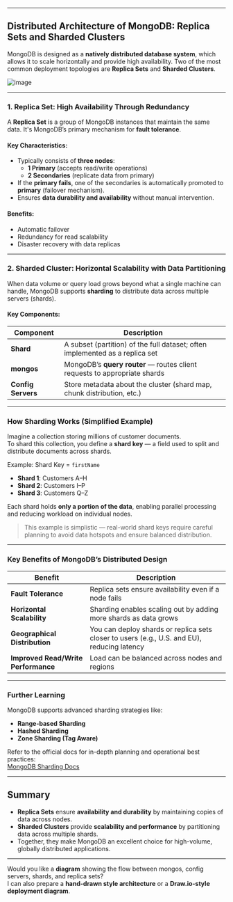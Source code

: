 
---

##  Distributed Architecture of MongoDB: Replica Sets and Sharded Clusters

MongoDB is designed as a **natively distributed database system**, which allows it to scale horizontally and provide high availability. Two of the most common deployment topologies are **Replica Sets** and **Sharded Clusters**.


![image](https://github.com/user-attachments/assets/3d8d9880-bad0-45e3-8f81-0cf6eb10cbd0)


---

###  1. Replica Set: High Availability Through Redundancy

A **Replica Set** is a group of MongoDB instances that maintain the same data. It's MongoDB’s primary mechanism for **fault tolerance**.

#### Key Characteristics:
- Typically consists of **three nodes**:  
  - **1 Primary** (accepts read/write operations)  
  - **2 Secondaries** (replicate data from primary)
- If the **primary fails**, one of the secondaries is automatically promoted to **primary** (failover mechanism).
- Ensures **data durability and availability** without manual intervention.

#### Benefits:
- Automatic failover
- Redundancy for read scalability
- Disaster recovery with data replicas

---

###  2. Sharded Cluster: Horizontal Scalability with Data Partitioning

When data volume or query load grows beyond what a single machine can handle, MongoDB supports **sharding** to distribute data across multiple servers (shards).

#### Key Components:
| Component | Description |
|----------|-------------|
| **Shard** | A subset (partition) of the full dataset; often implemented as a replica set |
| **mongos** | MongoDB’s **query router** — routes client requests to appropriate shards |
| **Config Servers** | Store metadata about the cluster (shard map, chunk distribution, etc.) |

---

###  How Sharding Works (Simplified Example)

Imagine a collection storing millions of customer documents.  
To shard this collection, you define a **shard key** — a field used to split and distribute documents across shards.

Example: Shard Key = `firstName`

- **Shard 1**: Customers A–H  
- **Shard 2**: Customers I–P  
- **Shard 3**: Customers Q–Z

Each shard holds **only a portion of the data**, enabling parallel processing and reducing workload on individual nodes.

> This example is simplistic — real-world shard keys require careful planning to avoid data hotspots and ensure balanced distribution.

---

###  Key Benefits of MongoDB’s Distributed Design

| Benefit | Description |
|--------|-------------|
| **Fault Tolerance** | Replica sets ensure availability even if a node fails |
| **Horizontal Scalability** | Sharding enables scaling out by adding more shards as data grows |
| **Geographical Distribution** | You can deploy shards or replica sets closer to users (e.g., U.S. and EU), reducing latency |
| **Improved Read/Write Performance** | Load can be balanced across nodes and regions |

---

###  Further Learning

MongoDB supports advanced sharding strategies like:
- **Range-based Sharding**
- **Hashed Sharding**
- **Zone Sharding (Tag Aware)**

Refer to the official docs for in-depth planning and operational best practices:  
 [MongoDB Sharding Docs](https://www.mongodb.com/docs/manual/sharding/)

---

##  Summary

- **Replica Sets** ensure **availability and durability** by maintaining copies of data across nodes.
- **Sharded Clusters** provide **scalability and performance** by partitioning data across multiple shards.
- Together, they make MongoDB an excellent choice for high-volume, globally distributed applications.

---

Would you like a **diagram** showing the flow between mongos, config servers, shards, and replica sets?  
I can also prepare a **hand-drawn style architecture** or a **Draw.io-style deployment diagram**.
